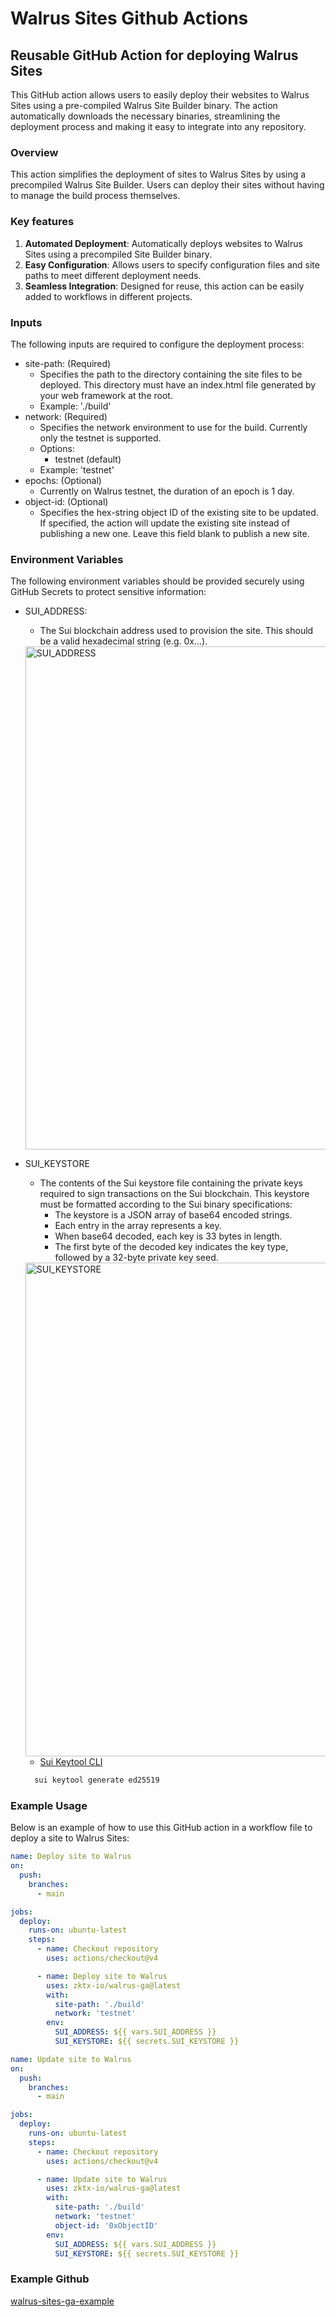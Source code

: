 # Walrus Sites Github Actions

## Reusable GitHub Action for deploying Walrus Sites

This GitHub action allows users to easily deploy their websites to Walrus Sites using a pre-compiled Walrus Site Builder binary. The action automatically downloads the necessary binaries, streamlining the deployment process and making it easy to integrate into any repository.

### Overview

This action simplifies the deployment of sites to Walrus Sites by using a precompiled Walrus Site Builder. Users can deploy their sites without having to manage the build process themselves.

### Key features

1. **Automated Deployment**: Automatically deploys websites to Walrus Sites using a precompiled Site Builder binary.
1. **Easy Configuration**: Allows users to specify configuration files and site paths to meet different deployment needs.
1. **Seamless Integration**: Designed for reuse, this action can be easily added to workflows in different projects.

### Inputs

The following inputs are required to configure the deployment process:

+ site-path: (Required)
	+ Specifies the path to the directory containing the site files to be deployed. This directory must have an index.html file generated by your web framework at the root.
	+ Example: './build'
+ network: (Required)
	+ Specifies the network environment to use for the build. Currently only the testnet is supported.
	+ Options:
        + testnet (default)
	+ Example: 'testnet'
+ epochs: (Optional)
  + Currently on Walrus testnet, the duration of an epoch is 1 day.
+ object-id: (Optional)
  + Specifies the hex-string object ID of the existing site to be updated. If specified, the action will update the existing site instead of publishing a new one. Leave this field blank to publish a new site.

### Environment Variables

The following environment variables should be provided securely using GitHub Secrets to protect sensitive information:

+ SUI_ADDRESS:
    + The Sui blockchain address used to provision the site. This should be a valid hexadecimal string (e.g. 0x...).
	<img width="805" alt="SUI_ADDRESS" src="https://github.com/user-attachments/assets/748e5591-8dfe-41aa-bccd-c2a28e925b98" />

+ SUI_KEYSTORE
    + The contents of the Sui keystore file containing the private keys required to sign transactions on the Sui blockchain. This keystore must be formatted according to the Sui binary specifications:
      + The keystore is a JSON array of base64 encoded strings.
      + Each entry in the array represents a key.
      + When base64 decoded, each key is 33 bytes in length.
      + The first byte of the decoded key indicates the key type, followed by a 32-byte private key seed.

	<img width="790" alt="SUI_KEYSTORE" src="https://github.com/user-attachments/assets/794624ee-ff36-4358-a308-94a70fe08bee" />

    + [Sui Keytool CLI](https://docs.sui.io/references/cli/keytool)
    ```bash
      sui keytool generate ed25519
    ```

### Example Usage

Below is an example of how to use this GitHub action in a workflow file to deploy a site to Walrus Sites:

```yaml
name: Deploy site to Walrus
on:
  push:
    branches:
      - main

jobs:
  deploy:
    runs-on: ubuntu-latest
    steps:
      - name: Checkout repository
        uses: actions/checkout@v4

      - name: Deploy site to Walrus
        uses: zktx-io/walrus-ga@latest
        with:
          site-path: './build'
          network: 'testnet'
        env:
          SUI_ADDRESS: ${{ vars.SUI_ADDRESS }}
          SUI_KEYSTORE: ${{ secrets.SUI_KEYSTORE }}
```

```yaml
name: Update site to Walrus
on:
  push:
    branches:
      - main

jobs:
  deploy:
    runs-on: ubuntu-latest
    steps:
      - name: Checkout repository
        uses: actions/checkout@v4

      - name: Update site to Walrus
        uses: zktx-io/walrus-ga@latest
        with:
          site-path: './build'
          network: 'testnet'
          object-id: '0xObjectID'
        env:
          SUI_ADDRESS: ${{ vars.SUI_ADDRESS }}
          SUI_KEYSTORE: ${{ secrets.SUI_KEYSTORE }}
```

### Example Github

[walrus-sites-ga-example](https://github.com/zktx-io/walrus-sites-ga-example)
